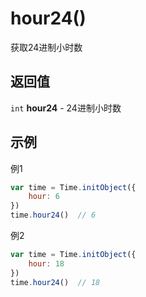 # hour24()
获取24进制小时数

## 返回值
``int`` **hour24** - 24进制小时数

## 示例
例1

```javascript
var time = Time.initObject({
    hour: 6
})
time.hour24()  // 6
```

例2

```javascript
var time = Time.initObject({
    hour: 18
})
time.hour24()  // 18
```